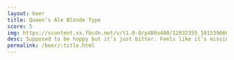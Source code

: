 ```yaml
---
layout: beer
title: Queen’s Ale Blonde Type
score: 5
img: https://scontent.xx.fbcdn.net/v/t1.0-0/p480x480/12832355_10153966659053745_5547402226284326278_n.jpg?oh=4392abd6c33eff80db59fc84ef80bda2&oe=5895DAD5
desc: Supposed to be hoppy but it’s just bitter. Feels like it’s missing something
permalink: /beer/:title.html
---
```


